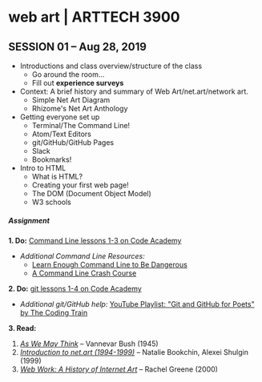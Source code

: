 # web art | ARTTECH 3900
## SESSION 01 – Aug 28, 2019


* Introductions and class overview/structure of the class
    * Go around the room...
    * Fill out **experience surveys**
* Context: A brief history and summary of Web Art/net.art/network art.
    * Simple Net Art Diagram
    * Rhizome's Net Art Anthology
* Getting everyone set up
    * Terminal/The Command Line!
    * Atom/Text Editors
    * git/GitHub/GitHub Pages
    * Slack
    * Bookmarks!
* Intro to HTML
    * What is HTML?
    * Creating your first web page!
    * The DOM (Document Object Model)
    * W3 schools

##### Assignment

**1. Do:** [Command Line lessons 1-3 on Code Academy](https://www.codecademy.com/learn/learn-the-command-line)
* _Additional Command Line Resources:_
    * [Learn Enough Command Line to Be Dangerous](https://www.learnenough.com/command-line-tutorial/basics)
    * [A Command Line Crash Course](https://www.vikingcodeschool.com/web-development-basics/a-command-line-crash-course)

**2. Do:** [git lessons 1-4 on Code Academy](https://www.codecademy.com/learn/learn-git)
* _Additional git/GitHub help:_ [YouTube Playlist: "Git and GitHub for Poets" by The Coding Train](https://www.youtube.com/playlist?list=PLRqwX-V7Uu6ZF9C0YMKuns9sLDzK6zoiV)

**3. Read:**
1. [_As We May Think_](https://www.theatlantic.com/magazine/archive/1945/07/as-we-may-think/303881/) – Vannevar Bush (1945)
2. [_Introduction to net.art (1994-1999)_](http://easylife.org/netart/) – Natalie Bookchin, Alexei Shulgin (1999)
3. [_Web Work: A History of Internet Art_](https://monoskop.org/images/c/c5/Greene_Rachel_2000_Web_Work_A_History_of_Internet_Art.pdf)  – Rachel Greene (2000)
